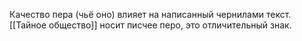 
Качество пера (чьё оно) влияет на написанный чернилами текст.
[[Тайное общество]] носит писчее перо, это отличительный знак.
